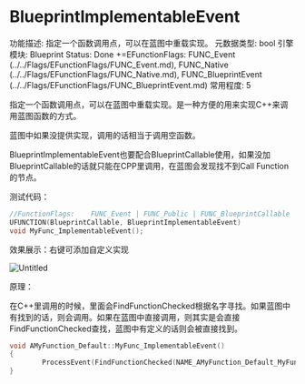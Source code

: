 # BlueprintImplementableEvent

功能描述: 指定一个函数调用点，可以在蓝图中重载实现。
元数据类型: bool
引擎模块: Blueprint
Status: Done
+=EFunctionFlags: FUNC_Event (../../Flags/EFunctionFlags/FUNC_Event.md), FUNC_Native (../../Flags/EFunctionFlags/FUNC_Native.md), FUNC_BlueprintEvent (../../Flags/EFunctionFlags/FUNC_BlueprintEvent.md)
常用程度: 5

指定一个函数调用点，可以在蓝图中重载实现。是一种方便的用来实现C++来调用蓝图函数的方式。

蓝图中如果没提供实现，调用的话相当于调用空函数。

BlueprintImplementableEvent也要配合BlueprintCallable使用，如果没加BlueprintCallable的话就只能在CPP里调用，在蓝图会发现找不到Call Function的节点。

测试代码：

```cpp
//FunctionFlags:	FUNC_Event | FUNC_Public | FUNC_BlueprintCallable | FUNC_BlueprintEvent 
UFUNCTION(BlueprintCallable, BlueprintImplementableEvent)
void MyFunc_ImplementableEvent();
```

效果展示：右键可添加自定义实现

![Untitled](BlueprintImplementableEvent/Untitled.png)

原理：

在C++里调用的时候，里面会FindFunctionChecked根据名字寻找。如果蓝图中有找到的话，则会调用。如果在蓝图中直接调用，则其实是会直接FindFunctionChecked查找，蓝图中有定义的话则会被直接找到。

```cpp
void AMyFunction_Default::MyFunc_ImplementableEvent()
{
		ProcessEvent(FindFunctionChecked(NAME_AMyFunction_Default_MyFunc_ImplementableEvent),NULL);
}
```